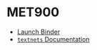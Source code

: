 # MET900

* [Launch Binder](https://mybinder.org/v2/gh/jboynyc/met900/HEAD?labpath=workshop.ipynb)
* [`textnets` Documentation](https://textnets.readthedocs.io)
